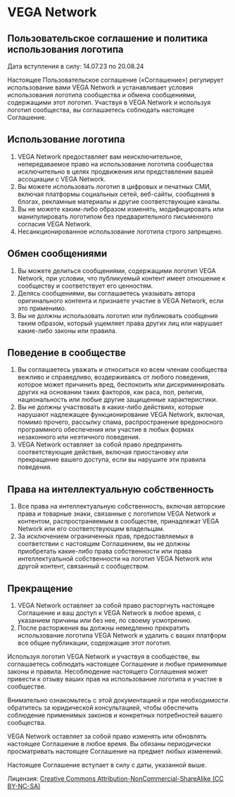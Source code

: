 # VEGA Network
## Пользовательское соглашение и политика использования логотипа

Дата вступления в силу: 14.07.23 по 20.08.24

Настоящее Пользовательское соглашение («Соглашение») регулирует использование вами VEGA Network и устанавливает условия использования логотипа сообщества и обмена сообщениями, содержащими этот логотип. Участвуя в VEGA Network и используя логотип сообщества, вы соглашаетесь соблюдать настоящее Соглашение.

## Использование логотипа
1. VEGA Network предоставляет вам неисключительное, непередаваемое право на использование логотипа сообщества исключительно в целях продвижения или представления вашей ассоциации с VEGA Network.
2. Вы можете использовать логотип в цифровых и печатных СМИ, включая платформы социальных сетей, веб-сайты, сообщения в блогах, рекламные материалы и другие соответствующие каналы.
3. Вы не можете каким-либо образом изменять, модифицировать или манипулировать логотипом без предварительного письменного согласия VEGA Network.
4. Несанкционированное использование логотипа строго запрещено.

## Обмен сообщениями
1. Вы можете делиться сообщениями, содержащими логотип VEGA Network, при условии, что публикуемый контент имеет отношение к сообществу и соответствует его ценностям.
2. Делясь сообщениями, вы соглашаетесь указывать автора оригинального контента и признаете участие в VEGA Network, если это применимо.
3. Вы не должны использовать логотип или публиковать сообщения таким образом, который ущемляет права других лиц или нарушает какие-либо законы или правила.

## Поведение в сообществе
1. Вы соглашаетесь уважать и относиться ко всем членам сообщества вежливо и справедливо, воздерживаясь от любого поведения, которое может причинить вред, беспокоить или дискриминировать других на основании таких факторов, как раса, пол, религия, национальность или любые другие защищенные характеристики.
2. Вы не должны участвовать в каких-либо действиях, которые нарушают надлежащее функционирование VEGA Network, включая, помимо прочего, рассылку спама, распространение вредоносного программного обеспечения или участие в любых формах незаконного или неэтичного поведения.
3. VEGA Network оставляет за собой право предпринять соответствующие действия, включая приостановку или прекращение вашего доступа, если вы нарушите эти правила поведения.

## Права на интеллектуальную собственность
1. Все права на интеллектуальную собственность, включая авторские права и товарные знаки, связанные с логотипом VEGA Network и контентом, распространяемым в сообществе, принадлежат VEGA Network или его соответствующим владельцам.
2. За исключением ограниченных прав, предоставляемых в соответствии с настоящим Соглашением, вы не должны приобретать какие-либо права собственности или права интеллектуальной собственности на логотип VEGA Network или другой контент, связанный с сообществом.

## Прекращение
1. VEGA Network оставляет за собой право расторгнуть настоящее Соглашение и ваш доступ к VEGA Network в любое время, с указанием причины или без нее, по своему усмотрению.
2. После расторжения вы должны немедленно прекратить использование логотипа VEGA Network и удалить с ваших платформ все общие публикации, содержащие этот логотип.

Используя логотип VEGA Network и участвуя в сообществе, вы соглашаетесь соблюдать настоящее Соглашение и любые применимые законы и правила. Несоблюдение настоящего Соглашения может привести к отзыву ваших прав на использование логотипа и участие в сообществе.

Внимательно ознакомьтесь с этой документацией и при необходимости обратитесь за юридической консультацией, чтобы обеспечить соблюдение применимых законов и конкретных потребностей вашего сообщества.

VEGA Network оставляет за собой право изменять или обновлять настоящее Соглашение в любое время. Вы обязаны периодически просматривать настоящее Соглашение на предмет любых изменений.

Настоящее Соглашение вступает в силу с даты, указанной выше.

Лицензия: [Creative Commons Attribution-NonCommercial-ShareAlike (CC BY-NC-SA)](https://github.com/vovamod/VEGA/blob/main/LICENSE)
